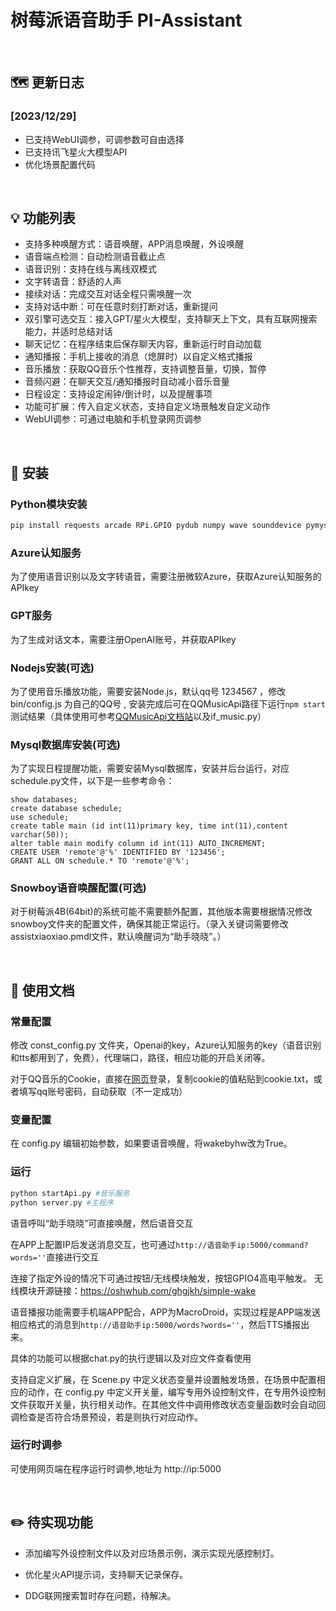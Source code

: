 
# 树莓派语音助手 PI-Assistant

<br>

## 🗺️ 更新日志

### [2023/12/29]
- 已支持WebUI调参，可调参数可自由选择
- 已支持讯飞星火大模型API
- 优化场景配置代码

<br>

## 💡 功能列表

- 支持多种唤醒方式：语音唤醒，APP消息唤醒，外设唤醒
- 语音端点检测：自动检测语音截止点
- 语音识别：支持在线与离线双模式
- 文字转语音：舒适的人声
- 接续对话：完成交互对话全程只需唤醒一次
- 支持对话中断：可在任意时刻打断对话，重新提问
- 双引擎可选交互：接入GPT/星火大模型，支持聊天上下文，具有互联网搜索能力，并适时总结对话
- 聊天记忆：在程序结束后保存聊天内容，重新运行时自动加载
- 通知播报：手机上接收的消息（熄屏时）以自定义格式播报
- 音乐播放：获取QQ音乐个性推荐，支持调整音量，切换，暂停
- 音频闪避：在聊天交互/通知播报时自动减小音乐音量
- 日程设定：支持设定闹钟/倒计时，以及提醒事项
- 功能可扩展：传入自定义状态，支持自定义场景触发自定义动作
- WebUI调参：可通过电脑和手机登录网页调参

<br>

## 🎁 安装

### Python模块安装

```bash
pip install requests arcade RPi.GPIO pydub numpy wave sounddevice pymysql cn2an duckduckgo_search newspaper3k flask SpeechRecognition openai pyaudio websocket-client
```

### Azure认知服务

为了使用语音识别以及文字转语音，需要注册微软Azure，获取Azure认知服务的APIkey

### GPT服务

为了生成对话文本，需要注册OpenAI账号，并获取APIkey

### Nodejs安装(可选)

为了使用音乐播放功能，需要安装Node.js，默认qq号 1234567 ，修改 bin/config.js 为自己的QQ号 , 安装完成后可在QQMusicApi路径下运行```npm start``` 测试结果（具体使用可参考[QQMusicApi文档站](https://jsososo.github.io/QQMusicApi/#/?id=qqmusicapi)以及if_music.py）

### Mysql数据库安装(可选)

为了实现日程提醒功能，需要安装Mysql数据库，安装并后台运行，对应schedule.py文件，以下是一些参考命令：

```mysql
show databases;
create database schedule;
use schedule;
create table main (id int(11)primary key, time int(11),content varchar(50));
alter table main modify column id int(11) AUTO_INCREMENT;
CREATE USER 'remote'@'%' IDENTIFIED BY '123456';
GRANT ALL ON schedule.* TO 'remote'@'%';
```

### Snowboy语音唤醒配置(可选)

对于树莓派4B(64bit)的系统可能不需要额外配置，其他版本需要根据情况修改snowboy文件夹的配置文件，确保其能正常运行。（录入关键词需要修改assistxiaoxiao.pmdl文件，默认唤醒词为“助手晓晓”。）

<br>

## 📄 使用文档

### 常量配置

修改 const_config.py 文件夹，Openai的key，Azure认知服务的key（语音识别和tts都用到了，免费），代理端口，路径，相应功能的开启关闭等。

对于QQ音乐的Cookie，直接在[网页](https://y.qq.com/)登录，复制cookie的值粘贴到cookie.txt，或者填写qq账号密码，自动获取（不一定成功）

### 变量配置

在 config.py 编辑初始参数，如果要语音唤醒，将wakebyhw改为True。

### 运行

```bash
python startApi.py #音乐服务
python server.py #主程序
```

语音呼叫“助手晓晓”可直接唤醒，然后语音交互

在APP上配置IP后发送消息交互，也可通过```http://语音助手ip:5000/command?words=''```直接进行交互

连接了指定外设的情况下可通过按钮/无线模块触发，按钮GPIO4高电平触发。 无线模块开源链接：https://oshwhub.com/ghgjkh/simple-wake 

语音播报功能需要手机端APP配合，APP为MacroDroid，实现过程是APP端发送相应格式的消息到```http://语音助手ip:5000/words?words=''```，然后TTS播报出来。

具体的功能可以根据chat.py的执行逻辑以及对应文件查看使用

支持自定义扩展，在 Scene.py 中定义状态变量并设置触发场景，在场景中配置相应的动作，在 config.py 中定义开关量，编写专用外设控制文件，在专用外设控制文件获取开关量，执行相关动作。在其他文件中调用修改状态变量函数时会自动回调检查是否符合场景预设，若是则执行对应动作。

### 运行时调参

可使用网页端在程序运行时调参,地址为 http://ip:5000 

<br>

## ✏️ 待实现功能

- 添加编写外设控制文件以及对应场景示例，演示实现光感控制灯。

- 优化星火API提示词，支持聊天记录保存。

- DDG联网搜索暂时存在问题，待解决。
  
